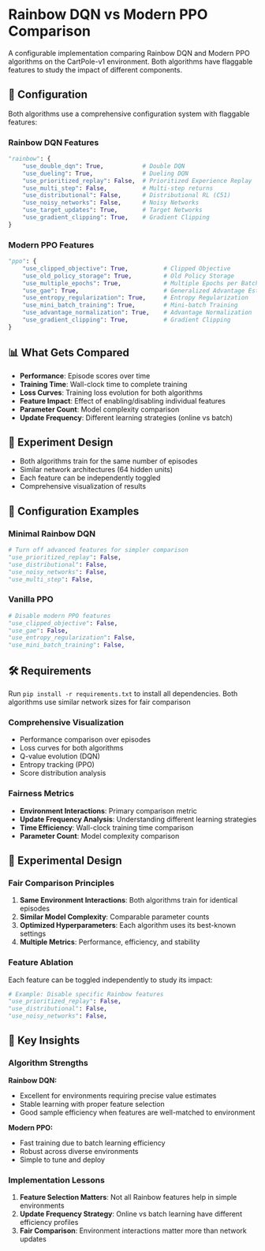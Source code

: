 # Rainbow DQN vs Modern PPO Comparison

A configurable implementation comparing Rainbow DQN and Modern PPO algorithms on the CartPole-v1 environment. Both algorithms have flaggable features to study the impact of different components.

## 🔧 Configuration

Both algorithms use a comprehensive configuration system with flaggable features:

### Rainbow DQN Features
```python
"rainbow": {
    "use_double_dqn": True,           # Double DQN
    "use_dueling": True,              # Dueling DQN  
    "use_prioritized_replay": False,  # Prioritized Experience Replay
    "use_multi_step": False,          # Multi-step returns
    "use_distributional": False,      # Distributional RL (C51)
    "use_noisy_networks": False,      # Noisy Networks
    "use_target_updates": True,       # Target Networks
    "use_gradient_clipping": True,    # Gradient Clipping
}
```

### Modern PPO Features
```python
"ppo": {
    "use_clipped_objective": True,          # Clipped Objective
    "use_old_policy_storage": True,         # Old Policy Storage
    "use_multiple_epochs": True,            # Multiple Epochs per Batch
    "use_gae": True,                        # Generalized Advantage Estimation
    "use_entropy_regularization": True,     # Entropy Regularization
    "use_mini_batch_training": True,        # Mini-batch Training
    "use_advantage_normalization": True,    # Advantage Normalization
    "use_gradient_clipping": True,          # Gradient Clipping
}
```

## 📊 What Gets Compared

- **Performance**: Episode scores over time
- **Training Time**: Wall-clock time to complete training
- **Loss Curves**: Training loss evolution for both algorithms
- **Feature Impact**: Effect of enabling/disabling individual features
- **Parameter Count**: Model complexity comparison
- **Update Frequency**: Different learning strategies (online vs batch)

## 🧪 Experiment Design

- Both algorithms train for the same number of episodes
- Similar network architectures (64 hidden units)
- Each feature can be independently toggled
- Comprehensive visualization of results

## 📝 Configuration Examples

### Minimal Rainbow DQN
```python
# Turn off advanced features for simpler comparison
"use_prioritized_replay": False,
"use_distributional": False,
"use_noisy_networks": False,
"use_multi_step": False,
```

### Vanilla PPO
```python
# Disable modern PPO features
"use_clipped_objective": False,
"use_gae": False,
"use_entropy_regularization": False,
"use_mini_batch_training": False,
```

## 🛠️ Requirements

Run `pip install -r requirements.txt` to install all dependencies.
Both algorithms use similar network sizes for fair comparison

### Comprehensive Visualization
- Performance comparison over episodes
- Loss curves for both algorithms
- Q-value evolution (DQN)
- Entropy tracking (PPO)
- Score distribution analysis

### Fairness Metrics
- **Environment Interactions**: Primary comparison metric
- **Update Frequency Analysis**: Understanding different learning strategies
- **Time Efficiency**: Wall-clock training time comparison
- **Parameter Count**: Model complexity comparison

## 🧪 Experimental Design

### Fair Comparison Principles
1. **Same Environment Interactions**: Both algorithms train for identical episodes
2. **Similar Model Complexity**: Comparable parameter counts
3. **Optimized Hyperparameters**: Each algorithm uses its best-known settings
4. **Multiple Metrics**: Performance, efficiency, and stability

### Feature Ablation
Each feature can be toggled independently to study its impact:
```python
# Example: Disable specific Rainbow features
"use_prioritized_replay": False,
"use_distributional": False,
"use_noisy_networks": False,
```

## 🔬 Key Insights

### Algorithm Strengths
**Rainbow DQN:**
- Excellent for environments requiring precise value estimates
- Stable learning with proper feature selection
- Good sample efficiency when features are well-matched to environment

**Modern PPO:**
- Fast training due to batch learning efficiency
- Robust across diverse environments
- Simple to tune and deploy

### Implementation Lessons
1. **Feature Selection Matters**: Not all Rainbow features help in simple environments
2. **Update Frequency Strategy**: Online vs batch learning have different efficiency profiles
3. **Fair Comparison**: Environment interactions matter more than network updates